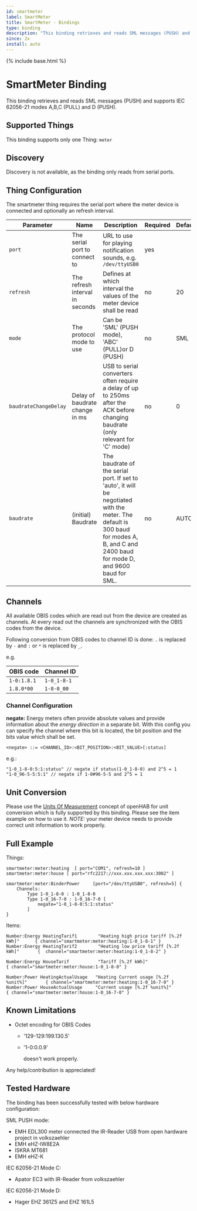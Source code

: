 ```yaml
---
id: smartmeter
label: SmartMeter
title: SmartMeter - Bindings
type: binding
description: "This binding retrieves and reads SML messages (PUSH) and supports IEC 62056-21 modes A,B,C (PULL) and D (PUSH)."
since: 2x
install: auto
---
```


<!-- Attention authors: Do not edit directly. Please add your changes to the appropriate source repository -->

{% include base.html %}

# SmartMeter Binding

This binding retrieves and reads SML messages (PUSH) and supports IEC 62056-21 modes A,B,C (PULL) and D (PUSH).


## Supported Things

This binding supports only one Thing: `meter`

## Discovery

Discovery is not available, as the binding only reads from serial ports.


## Thing Configuration

The smartmeter thing requires the serial port where the meter device is connected and optionally an refresh interval.

| Parameter | Name | Description | Required | Default |
|-----------|------|-------------|----------|---------|
| `port` | The serial port to connect to| URL to use for playing notification sounds, e.g. `/dev/ttyUSB0` | yes | |
| `refresh` | The refresh interval in seconds | Defines at which interval the values of the meter device shall be read | no | 20 |
| `mode` | The protocol mode to use | Can be 'SML' (PUSH mode), 'ABC' (PULL)or D (PUSH) | no | SML |
| `baudrateChangeDelay` | Delay of baudrate change in ms | USB to serial converters often require a delay of up to 250ms after the ACK before changing baudrate (only relevant for 'C' mode) | no | 0 |
| `baudrate` | (initial) Baudrate | The baudrate of the serial port. If set to 'auto', it will be negotiated with the meter. The default is 300 baud for modes A, B, and C and 2400 baud for mode D, and 9600 baud for SML. | no | AUTO |

## Channels

All available OBIS codes which are read out from the device are created as channels.
At every read out the channels are synchronized with the OBIS codes from the device.

Following conversion from OBIS codes to channel ID is done:
`.` is replaced by `-` and `:` or `*` is replaced by `_`.

e.g.

| OBIS code   | Channel ID |
|-------------|------------|
|`1-0:1.8.1` | `1-0_1-8-1` |
|`1.8.0*00` | `1-8-0_00` |


### Channel Configuration

**negate:** Energy meters often provide absolute values and provide information about the *energy direction* in a separate bit. 
With this config you can specify the channel where this bit is located, the bit position and the bits value which shall be set.

`<negate> ::= <CHANNEL_ID>:<BIT_POSITION>:<BIT_VALUE>[:status]`

e.g.:

```
"1-0_1-8-0:5:1:status" // negate if status(1-0_1-8-0) and 2^5 = 1
"1-0_96-5-5:5:1" // negate if 1-0#96-5-5 and 2^5 = 1
```

## Unit Conversion

Please use the [Units Of Measurement](https://www.openhab.org/docs/concepts/units-of-measurement.html) concept of openHAB for unit conversion which is fully supported by this binding.
Please see the item example on how to use it.
*NOTE:* your meter device needs to provide correct unit information to work properly.

## Full Example

Things:

```
smartmeter:meter:heating  [ port="COM1", refresh=10 ]
smartmeter:meter:house [ port="rfc2217://xxx.xxx.xxx.xxx:3002" ]

smartmeter:meter:BinderPower     [port="/dev/ttyUSB0", refresh=5] {
    Channels:
        Type 1-0_1-8-0 : 1-0_1-8-0
        Type 1-0_16-7-0 : 1-0_16-7-0 [
            negate="1-0_1-8-0:5:1:status"
        ]
}

```

Items:

```
Number:Energy HeatingTarif1        "Heating high price tariff [%.2f kWh]"      { channel="smartmeter:meter:heating:1-0_1-8-1" }
Number:Energy HeatingTarif2        "Heating low price tariff [%.2f kWh]"       {  channel="smartmeter:meter:heating:1-0_1-8-2" }

Number:Energy HouseTarif           "Tariff [%.2f kWh]"                         { channel="smartmeter:meter:house:1-0_1-8-0" }

Number:Power HeatingActualUsage   "Heating Current usage [%.2f %unit%]"       { channel="smartmeter:meter:heating:1-0_16-7-0" }
Number:Power HouseActualUsage     "Current usage [%.2f %unit%]"               { channel="smartmeter:meter:house:1-0_16-7-0" }
```

## Known Limitations

- Octet encoding for OBIS Codes
 
    - '129-129:199.130.5'
    - '1-0:0.0.9'
    
      doesn't work properly.

Any help/contribution is appreciated!

## Tested Hardware

The binding has been successfully tested with below hardware configuration:

SML PUSH mode:

- EMH EDL300 meter connected the IR-Reader USB from open hardware project in volkszaehler
- EMH eHZ-IW8E2A
- ISKRA MT681
- EMH eHZ-K

IEC 62056-21 Mode C:

- Apator EC3 with IR-Reader from volkszaehler

IEC 62056-21 Mode D:

- Hager EHZ 361Z5 and EHZ 161L5
